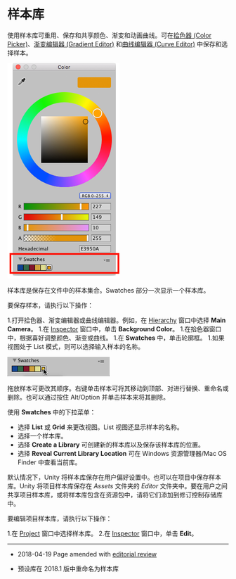 # 样本库

使用样本库可重用、保存和共享颜色、渐变和动画曲线。可在[拾色器 (Color Picker)](EditingValueProperties.html)、[渐变编辑器 (Gradient Editor)](EditingValueProperties.html) 和[曲线编辑器 (Curve Editor)](EditingValueProperties.html) 中保存和选择样本。

![Unity 拾色器中的 Swatches 部分（红色框）](../uploads/Main/PresetLibrary.png)

样本库是保存在文件中的样本集合。Swatches 部分一次显示一个样本库。

要保存样本，请执行以下操作：

1.打开拾色器、渐变编辑器或曲线编辑器。例如，在 [Hierarchy](Hierarchy.html) 窗口中选择 __Main Camera__。
1.在 [Inspector](UsingTheInspector.html) 窗口中，单击 __Background Color__。
1.在拾色器窗口中，根据喜好调整颜色、渐变或曲线。
1.在 __Swatches__ 中，单击轮廓框。
1.如果视图处于 List 模式，则可以选择输入样本的名称。

![在 Grid 视图中保存颜色的示例](../uploads/Main/SwatchSaving.png)

拖放样本可更改其顺序。右键单击样本可将其移动到顶部、对进行替换、重命名或删除。也可以通过按住 Alt/Option 并单击样本来将其删除。

使用 __Swatches__ 中的下拉菜单：

* 选择 __List__ 或 __Grid__ 来更改视图。List 视图还显示样本的名称。
* 选择一个样本库。
* 选择 __Create a Library__ 可创建新的样本库以及保存该样本库的位置。
* 选择 __Reveal Current Library Location__ 可在 Windows 资源管理器/Mac OS Finder 中查看当前库。

默认情况下，Unity 将样本库保存在用户偏好设置中。也可以在项目中保存样本库。Unity 将项目样本库保存在 _Assets_ 文件夹的 _Editor_ 文件夹中。要在用户之间共享项目样本库，或将样本库包含在资源包中，请将它们添加到修订控制存储库中。

要编辑项目样本库，请执行以下操作：

1.在 [Project](ProjectView.html) 窗口中选择样本库。
2.在 [Inspector](UsingTheInspector.html) 窗口中，单击 __Edit__。

---
* <span class="page-edit">2018-04-19  Page amended with [editorial review](DocumentationEditorialReview.html)
</span>

* <span class="page-history">预设库在 2018.1 版中重命名为样本库</span>
